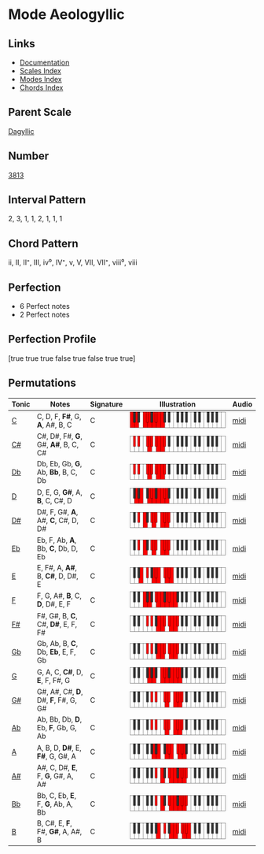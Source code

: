 # Mode Aeologyllic

## Links

- [Documentation](index.md)
- [Scales Index](Scales.md)
- [Modes Index](Modes.md)
- [Chords Index](Chords.md)

## Parent Scale

[Dagyllic](ScaleDagyllic.md)

## Number

[3813](https://ianring.com/musictheory/scales/3813)

## Interval Pattern

2, 3, 1, 1, 2, 1, 1, 1

## Chord Pattern

ii, II, II⁺, III, iv⁰, IV⁺, v, V, VII, VII⁺, viii⁰, viii

## Perfection

- 6 Perfect notes
- 2 Perfect notes

## Perfection Profile

[true true true false true false true true]

## Permutations

| Tonic | Notes | Signature | Illustration | Audio |
|-------|-------|-----------|--------------|-------|
| [C](ModeCNaturalAeologyllic.md) | C, D, F, **F#**, G, **A**, A#, B, C | C | ![CNaturalAeologyllic](ModeCNaturalAeologyllic.png) | [midi](https://github.com/edipermadi/music/blob/main/docs/ModeCNaturalAeologyllic.mid?raw=true) |
| [C#](ModeCSharpAeologyllic.md) | C#, D#, F#, **G**, G#, **A#**, B, C, C# | C | ![CSharpAeologyllic](ModeCSharpAeologyllic.png) | [midi](https://github.com/edipermadi/music/blob/main/docs/ModeCSharpAeologyllic.mid?raw=true) |
| [Db](ModeDFlatAeologyllic.md) | Db, Eb, Gb, **G**, Ab, **Bb**, B, C, Db | C | ![DFlatAeologyllic](ModeDFlatAeologyllic.png) | [midi](https://github.com/edipermadi/music/blob/main/docs/ModeDFlatAeologyllic.mid?raw=true) |
| [D](ModeDNaturalAeologyllic.md) | D, E, G, **G#**, A, **B**, C, C#, D | C | ![DNaturalAeologyllic](ModeDNaturalAeologyllic.png) | [midi](https://github.com/edipermadi/music/blob/main/docs/ModeDNaturalAeologyllic.mid?raw=true) |
| [D#](ModeDSharpAeologyllic.md) | D#, F, G#, **A**, A#, **C**, C#, D, D# | C | ![DSharpAeologyllic](ModeDSharpAeologyllic.png) | [midi](https://github.com/edipermadi/music/blob/main/docs/ModeDSharpAeologyllic.mid?raw=true) |
| [Eb](ModeEFlatAeologyllic.md) | Eb, F, Ab, **A**, Bb, **C**, Db, D, Eb | C | ![EFlatAeologyllic](ModeEFlatAeologyllic.png) | [midi](https://github.com/edipermadi/music/blob/main/docs/ModeEFlatAeologyllic.mid?raw=true) |
| [E](ModeENaturalAeologyllic.md) | E, F#, A, **A#**, B, **C#**, D, D#, E | C | ![ENaturalAeologyllic](ModeENaturalAeologyllic.png) | [midi](https://github.com/edipermadi/music/blob/main/docs/ModeENaturalAeologyllic.mid?raw=true) |
| [F](ModeFNaturalAeologyllic.md) | F, G, A#, **B**, C, **D**, D#, E, F | C | ![FNaturalAeologyllic](ModeFNaturalAeologyllic.png) | [midi](https://github.com/edipermadi/music/blob/main/docs/ModeFNaturalAeologyllic.mid?raw=true) |
| [F#](ModeFSharpAeologyllic.md) | F#, G#, B, **C**, C#, **D#**, E, F, F# | C | ![FSharpAeologyllic](ModeFSharpAeologyllic.png) | [midi](https://github.com/edipermadi/music/blob/main/docs/ModeFSharpAeologyllic.mid?raw=true) |
| [Gb](ModeGFlatAeologyllic.md) | Gb, Ab, B, **C**, Db, **Eb**, E, F, Gb | C | ![GFlatAeologyllic](ModeGFlatAeologyllic.png) | [midi](https://github.com/edipermadi/music/blob/main/docs/ModeGFlatAeologyllic.mid?raw=true) |
| [G](ModeGNaturalAeologyllic.md) | G, A, C, **C#**, D, **E**, F, F#, G | C | ![GNaturalAeologyllic](ModeGNaturalAeologyllic.png) | [midi](https://github.com/edipermadi/music/blob/main/docs/ModeGNaturalAeologyllic.mid?raw=true) |
| [G#](ModeGSharpAeologyllic.md) | G#, A#, C#, **D**, D#, **F**, F#, G, G# | C | ![GSharpAeologyllic](ModeGSharpAeologyllic.png) | [midi](https://github.com/edipermadi/music/blob/main/docs/ModeGSharpAeologyllic.mid?raw=true) |
| [Ab](ModeAFlatAeologyllic.md) | Ab, Bb, Db, **D**, Eb, **F**, Gb, G, Ab | C | ![AFlatAeologyllic](ModeAFlatAeologyllic.png) | [midi](https://github.com/edipermadi/music/blob/main/docs/ModeAFlatAeologyllic.mid?raw=true) |
| [A](ModeANaturalAeologyllic.md) | A, B, D, **D#**, E, **F#**, G, G#, A | C | ![ANaturalAeologyllic](ModeANaturalAeologyllic.png) | [midi](https://github.com/edipermadi/music/blob/main/docs/ModeANaturalAeologyllic.mid?raw=true) |
| [A#](ModeASharpAeologyllic.md) | A#, C, D#, **E**, F, **G**, G#, A, A# | C | ![ASharpAeologyllic](ModeASharpAeologyllic.png) | [midi](https://github.com/edipermadi/music/blob/main/docs/ModeASharpAeologyllic.mid?raw=true) |
| [Bb](ModeBFlatAeologyllic.md) | Bb, C, Eb, **E**, F, **G**, Ab, A, Bb | C | ![BFlatAeologyllic](ModeBFlatAeologyllic.png) | [midi](https://github.com/edipermadi/music/blob/main/docs/ModeBFlatAeologyllic.mid?raw=true) |
| [B](ModeBNaturalAeologyllic.md) | B, C#, E, **F**, F#, **G#**, A, A#, B | C | ![BNaturalAeologyllic](ModeBNaturalAeologyllic.png) | [midi](https://github.com/edipermadi/music/blob/main/docs/ModeBNaturalAeologyllic.mid?raw=true) |
